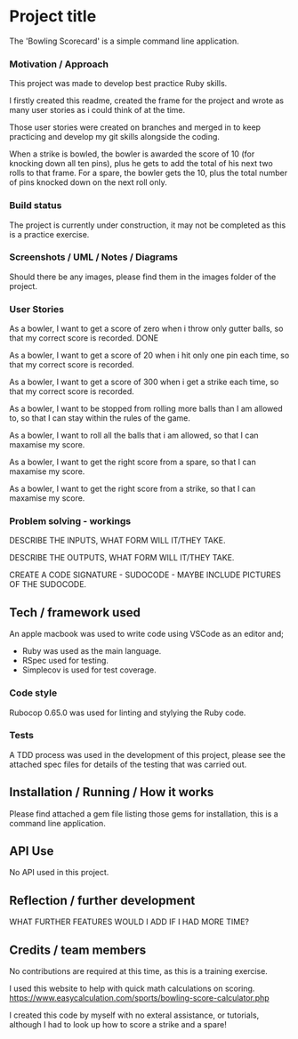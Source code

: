 # Project title

The 'Bowling Scorecard' is a simple command line application.

### Motivation / Approach

This project was made to develop best practice Ruby skills.

I firstly created this readme, created the frame for the project and wrote as
many user stories as i could think of at the time.

Those user stories were created on branches and merged in to keep practicing and
develop my git skills alongside the coding.

When a strike is bowled, the bowler is awarded the score of 10 (for knocking
down all ten pins), plus he gets to add the total of his next two rolls to that
frame.  For a spare, the bowler gets the 10, plus the total number of pins
knocked down on the next roll only.

### Build status

The project is currently under construction, it may not be completed as this is
a practice exercise.

### Screenshots / UML / Notes / Diagrams

Should there be any images, please find them in the images folder of the project.

### User Stories

As a bowler,
I want to get a score of zero when i throw only gutter balls,
so that my correct score is recorded.
DONE

As a bowler,
I want to get a score of 20 when i hit only one pin each time,
so that my correct score is recorded.

As a bowler,
I want to get a score of 300 when i get a strike each time,
so that my correct score is recorded.

As a bowler,
I want to be stopped from rolling more balls than I am allowed to,
so that I can stay within the rules of the game.

As a bowler,
I want to roll all the balls that i am allowed,
so that I can maxamise my score.

As a bowler,
I want to get the right score from a spare,
so that I can maxamise my score.

As a bowler,
I want to get the right score from a strike,
so that I can maxamise my score.

### Problem solving - workings

DESCRIBE THE INPUTS, WHAT FORM WILL IT/THEY TAKE.

DESCRIBE THE OUTPUTS, WHAT FORM WILL IT/THEY TAKE. 

CREATE A CODE SIGNATURE - SUDOCODE - MAYBE INCLUDE PICTURES OF THE SUDOCODE.

## Tech / framework used

An apple macbook was used to write code using VSCode as an editor and;

* Ruby was used as the main language.
* RSpec used for testing.
* Simplecov is used for test coverage.

### Code style

Rubocop 0.65.0 was used for linting and stylying the Ruby code.

### Tests

A TDD process was used in the development of this project, please see the
attached spec files for details of the testing that was carried out.

## Installation / Running / How it works

Please find attached a gem file listing those gems for installation, this is a
command line application.

## API Use

No API used in this project.

## Reflection / further development

WHAT FURTHER FEATURES WOULD I ADD IF I HAD MORE TIME?

## Credits / team members

No contributions are required at this time, as this is a training exercise.

I  used this website to help with quick math calculations on scoring.
https://www.easycalculation.com/sports/bowling-score-calculator.php

I created this code by myself with no exteral assistance, or tutorials, although
I had to look up how to score a strike and a spare!
